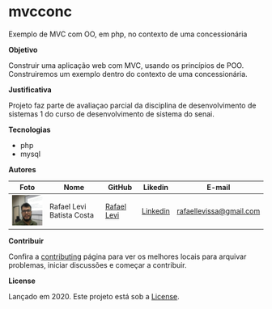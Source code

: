 # mvcconc
Exemplo de MVC com OO, em php, no contexto de uma concessionária

**Objetivo**

Construir uma aplicação web com MVC, usando os princípios de POO. Construiremos um exemplo dentro do contexto de uma concessionária.

**Justificativa**

Projeto faz parte de avaliaçao parcial da disciplina de desenvolvimento de sistemas 1 do curso de desenvolvimento de sistema do senai.

**Tecnologias**

- php
- mysql

**Autores**

Foto | Nome | GitHub | Likedin | E-mail
---- | ---- | ------ | ------- | ------
<img src="./doc/levi.jpg" width="100px">  | Rafael Levi Batista Costa | [Rafael Levi](https://github.com/rafaellevissa) | [Linkedin](https://www.linkedin.com/in/rafaellevissa/) | rafaellevissa@gmail.com

**Contribuir**

Confira a [contributing](https://github.com/rafaellevissa/mvcconc/blob/master/CONTRIBUTING.md) página para ver os melhores locais para arquivar problemas, iniciar discussões e começar a contribuir.

**License**

Lançado em 2020.
Este projeto está sob a [License](https://github.com/rafaellevissa/mvcconc/blob/master/LICENSE).